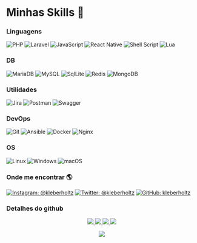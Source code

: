 # Minhas Skills :rocket:

### Linguagens
![PHP](https://img.shields.io/badge/php-%23777BB4.svg?style=for-the-badge&logo=php&logoColor=white)
![Laravel](https://img.shields.io/badge/laravel-%23FF2D20.svg?style=for-the-badge&logo=laravel&logoColor=white)
![JavaScript](https://img.shields.io/badge/javascript-%23323330.svg?style=for-the-badge&logo=javascript&logoColor=%23F7DF1E)
![React Native](https://img.shields.io/badge/React_Native-20232A?style=for-the-badge&logo=react&logoColor=61DAFB)
![Shell Script](https://img.shields.io/badge/shell_script-%23121011.svg?style=for-the-badge&logo=gnu-bash&logoColor=white)
![Lua](https://img.shields.io/badge/lua-%232C2D72.svg?style=for-the-badge&logo=lua&logoColor=white)

### DB
![MariaDB](https://img.shields.io/badge/MariaDB-01529E?style=for-the-badge&logo=mariadb&logoColor=white)
![MySQL](https://img.shields.io/badge/MySQL-00000F?style=for-the-badge&logo=mysql&logoColor=white)
![SqlLite](https://img.shields.io/badge/SQLite-07405E?style=for-the-badge&logo=sqlite&logoColor=white)
![Redis](https://img.shields.io/badge/Redis-D9281A?style=for-the-badge&logo=redis&logoColor=white)
![MongoDB](https://img.shields.io/badge/MongoDB-4EA94B?style=for-the-badge&logo=mongodb&logoColor=white)

### Utilidades
![Jira](https://img.shields.io/badge/jira-%230A0FFF.svg?style=for-the-badge&logo=jira&logoColor=white)
![Postman](https://img.shields.io/badge/Postman-FF6C37?style=for-the-badge&logo=postman&logoColor=white)
![Swagger](https://img.shields.io/badge/-Swagger-%23Clojure?style=for-the-badge&logo=swagger&logoColor=white)

### DevOps
![Git](https://img.shields.io/badge/Git-E34F26?style=for-the-badge&logo=git&logoColor=white)
![Ansible](https://img.shields.io/badge/ansible-%231A1918.svg?style=for-the-badge&logo=ansible&logoColor=white)
![Docker](https://img.shields.io/badge/docker-%230db7ed.svg?style=for-the-badge&logo=docker&logoColor=white)
![Nginx](https://img.shields.io/badge/nginx-%23009639.svg?style=for-the-badge&logo=nginx&logoColor=white)

### OS
![Linux](https://img.shields.io/badge/linux-black?style=for-the-badge&logo=Linux)
![Windows](https://img.shields.io/badge/Windows-black?style=for-the-badge&logo=Windows)
![macOS](https://img.shields.io/badge/mac%20os-000000?style=for-the-badge&logo=macos&logoColor=F0F0F0)

### Onde me encontrar :earth_americas:
[![Instagram: @kleberholtz](https://img.shields.io/badge/Instagram-E4405F?style=for-the-badge&logo=instagram&logoColor=white)](https://www.instagram.com/kleberholtz/?hl=pt)
[![Twitter: @kleberholtz](https://img.shields.io/badge/Twitter-1DA1F2?style=for-the-badge&logo=twitter&logoColor=white)](https://twitter.com/kleberholtz)
[![GitHub: kleberholtz](https://img.shields.io/badge/GitHub-100000?style=for-the-badge&logo=github&logoColor=white)](https://github.com/kleberholtz)

### Detalhes do github
<p align="center">
  <a href="https://github.com/kleberholtz">
    <img src="http://github-profile-summary-cards.vercel.app/api/cards/profile-details?username=kleberholtz&theme=transparent" />
  </a>
  <a href="https://github.com/kleberholtz">
    <img src="https://github-readme-streak-stats.herokuapp.com/?user=kleberholtz&hide_border=true&card_width=338&theme=transparent" />
  </a>
  <a href="https://github.com/kleberholtz">
    <img src="http://github-profile-summary-cards.vercel.app/api/cards/stats?username=kleberholtz&theme=transparent" />
  </a>
  <a href="https://github.com/kleberholtz">
    <img src="https://github-readme-stats.vercel.app/api/top-langs/?username=kleberholtz&langs_count=10&exclude_repo=&hide=jupyter%20notebook,vim%20script,cmake,makefile,batchfile,emacs%20lisp,css,html&layout=default&card_width=699&hide_border=true&theme=transparent" />
  </a>
</p>

<p align="center">
  <a href="https://github.com/kleberholtz">
    <img src="https://komarev.com/ghpvc/?username=kleberholtz&color=blue&style=flat)" />
  </a>
</p>
